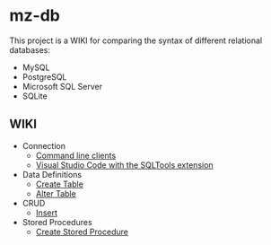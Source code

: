 # mz-db

This project is a WIKI for comparing the syntax of different relational databases:

- MySQL
- PostgreSQL
- Microsoft SQL Server
- SQLite

## WIKI

- Connection
  - [Command line clients](1-connection/command-line-clients.md)
  - [Visual Studio Code with the SQLTools extension](1-connection/vs-code-ext.md)
- Data Definitions
  - [Create Table](2-data-definitions/1-create-table.md)
  - [Alter Table](2-data-definitions/2-add-column.md)
- CRUD
  - [Insert](3-crud/1-insert.md)
- Stored Procedures
  - [Create Stored Procedure](4-stored-procedures/1-create-stored-procedure.md)
